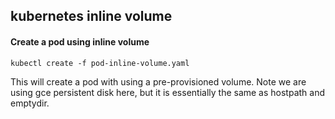 ## kubernetes inline volume

#### Create a pod using inline volume

```
kubectl create -f pod-inline-volume.yaml
```

This will create a pod with using a pre-provisioned volume. Note we are using
gce persistent disk here, but it is essentially the same as hostpath and emptydir.
